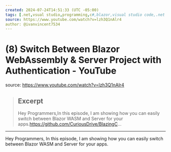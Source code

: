 ```yaml
---
created: 2024-07-24T14:51:33 (UTC -05:00)
tags: [.net,vsual studio,programming,c#,blazor,visual studio code,.net core,msbuild,web,ui,asp.net,developer,code,librararies,.netstandard,javascript interop,windows,linux,macOS,open source,free,app,interative,ecosystem,HTML,CSS,performance,reliability,security,classes,assemblies,razor,components,MVC,webassembly]
source: https://www.youtube.com/watch?v=lzh3Q1nAlr4
author: @ivanvincent7534
---
```


# (8) Switch Between Blazor WebAssembly & Server Project with Authentication - YouTube

source: https://www.youtube.com/watch?v=lzh3Q1nAlr4

> ## Excerpt
> Hey Programmers,In this episode, I am showing how you can easily switch between Blazor WASM and Server for your apps.https://github.com/CuriousDrive/BlazingC...

---
Hey Programmers, In this episode, I am showing how you can easily switch between Blazor WASM and Server for your apps.

